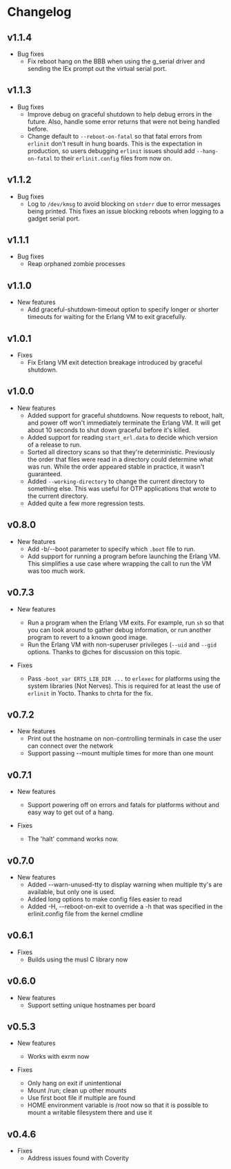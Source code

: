 # Changelog

## v1.1.4

  * Bug fixes
    * Fix reboot hang on the BBB when using the g_serial driver and sending the
      IEx prompt out the virtual serial port.

## v1.1.3

  * Bug fixes
    * Improve debug on graceful shutdown to help debug errors in the future.
      Also, handle some error returns that were not being handled before.
    * Change default to `--reboot-on-fatal` so that fatal errors from `erlinit`
      don't result in hung boards. This is the expectation in production, so
      users debugging `erlinit` issues should add `--hang-on-fatal` to their
      `erlinit.config` files from now on.

## v1.1.2

  * Bug fixes
    * Log to `/dev/kmsg` to avoid blocking on `stderr` due to error messages
      being printed. This fixes an issue blocking reboots when logging to a
      gadget serial port.

## v1.1.1

  * Bug fixes
    * Reap orphaned zombie processes

## v1.1.0

  * New features
    * Add graceful-shutdown-timeout option to specify longer or shorter
      timeouts for waiting for the Erlang VM to exit gracefully.

## v1.0.1

  * Fixes
    * Fix Erlang VM exit detection breakage introduced by graceful shutdown.

## v1.0.0

  * New features
    * Added support for graceful shutdowns. Now requests to reboot, halt,
      and power off won't immediately terminate the Erlang VM. It will get
      about 10 seconds to shut down graceful before it's killed.
    * Added support for reading `start_erl.data` to decide which version
      of a release to run.
    * Sorted all directory scans so that they're deterministic. Previously
      the order that files were read in a directory could determine what was
      run. While the order appeared stable in practice, it wasn't guaranteed.
    * Added `--working-directory` to change the current directory to
      something else. This was useful for OTP applications that wrote to
      the current directory.
    * Added quite a few more regression tests.

## v0.8.0

  * New features
    * Add -b/--boot parameter to specify which `.boot` file to run.
    * Add support for running a program before launching the Erlang VM.
      This simplifies a use case where wrapping the call to run the VM
      was too much work.

## v0.7.3

  * New features
    * Run a program when the Erlang VM exits. For example, run `sh` so
      that you can look around to gather debug information, or run
      another program to revert to a known good image.
    * Run the Erlang VM with non-superuser privileges (`--uid` and `--gid`
      options. Thanks to @ches for discussion on this topic.

  * Fixes
    * Pass `-boot_var ERTS_LIB_DIR ...` to `erlexec` for platforms using
      the system libraries (Not Nerves). This is required for at least
      the use of `erlinit` in Yocto. Thanks to chrta for the fix.

## v0.7.2

  * New features
    * Print out the hostname on non-controlling terminals in case the
      user can connect over the network
    * Support passing --mount multiple times for more than one mount

## v0.7.1

  * New features
    * Support powering off on errors and fatals for platforms without
      and easy way to get out of a hang.

  * Fixes
    * The 'halt' command works now.

## v0.7.0

  * New features
    * Added --warn-unused-tty to display warning when multiple tty's
      are available, but only one is used.
    * Added long options to make config files easier to read
    * Added -H, --reboot-on-exit to override a -h that was specified in
      the erlinit.config file from the kernel cmdline

## v0.6.1

  * Fixes
    * Builds using the musl C library now

## v0.6.0

  * New features
    * Support setting unique hostnames per board

## v0.5.3

  * New features
    * Works with exrm now

  * Fixes
    * Only hang on exit if unintentional
    * Mount /run; clean up other mounts
    * Use first boot file if multiple are found
    * HOME environment variable is /root now so that it is possible to mount a
      writable filesystem there and use it

## v0.4.6

  * Fixes
    * Address issues found with Coverity
